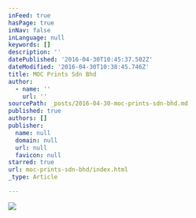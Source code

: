 ```yaml
---
inFeed: true
hasPage: true
inNav: false
inLanguage: null
keywords: []
description: ''
datePublished: '2016-04-30T10:45:37.502Z'
dateModified: '2016-04-30T10:38:45.746Z'
title: MOC Prints Sdn Bhd
author:
  - name: ''
    url: ''
sourcePath: _posts/2016-04-30-moc-prints-sdn-bhd.md
published: true
authors: []
publisher:
  name: null
  domain: null
  url: null
  favicon: null
starred: true
url: moc-prints-sdn-bhd/index.html
_type: Article

---
```

![](https://the-grid-user-content.s3-us-west-2.amazonaws.com/100b53fe-9b7c-47d9-9427-6fb276d4a159.jpg)